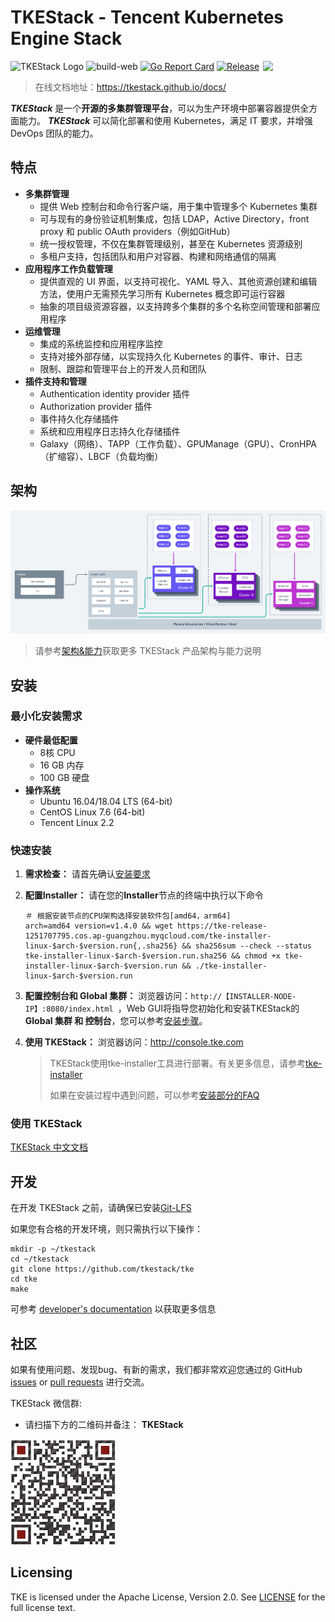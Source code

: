 # TKEStack - Tencent Kubernetes Engine Stack

<img align="right" width="100px" src="https://avatars0.githubusercontent.com/u/57258287?s=200&v=4">

![TKEStack Logo](https://github.com/tkestack/tke/workflows/build/badge.svg?branch=master)
![build-web](https://github.com/tkestack/tke/workflows/build-web/badge.svg)
[![Go Report Card](https://goreportcard.com/badge/tkestack.io/tke)](https://goreportcard.com/report/tkestack.io/tke)
[![Release](https://img.shields.io/github/release/tkestack/tke.svg?style=flat-square)](https://github.com/tkestack/tke/releases)

> 在线文档地址：https://tkestack.github.io/docs/

***TKEStack*** 是一个**开源的多集群管理平台**，可以为生产环境中部署容器提供全方面能力。 ***TKEStack*** 可以简化部署和使用 Kubernetes，满足 IT 要求，并增强 DevOps 团队的能力。

## 特点

* **多集群管理**
  * 提供 Web 控制台和命令行客户端，用于集中管理多个 Kubernetes 集群
  * 可与现有的身份验证机制集成，包括 LDAP，Active Directory，front proxy 和 public OAuth providers（例如GitHub）
  * 统一授权管理，不仅在集群管理级别，甚至在 Kubernetes 资源级别
  * 多租户支持，包括团队和用户对容器、构建和网络通信的隔离
* **应用程序工作负载管理**
     * 提供直观的 UI 界面，以支持可视化、YAML 导入、其他资源创建和编辑方法，使用户无需预先学习所有 Kubernetes 概念即可运行容器
     * 抽象的项目级资源容器，以支持跨多个集群的多个名称空间管理和部署应用程序
* **运维管理**
     * 集成的系统监控和应用程序监控
     * 支持对接外部存储，以实现持久化 Kubernetes 的事件、审计、日志
     * 限制、跟踪和管理平台上的开发人员和团队
* **插件支持和管理**
     * Authentication identity provider 插件
     * Authorization provider 插件
     * 事件持久化存储插件
     * 系统和应用程序日志持久化存储插件
     * Galaxy（网络）、TAPP（工作负载）、GPUManage（GPU）、CronHPA（扩缩容）、LBCF（负载均衡）

## 架构

![Architecture Of TKE](../../images/TKEStackHighLevelArchitecture@2x.png)

> 请参考[架构&能力](../zh-CN/installation/installation-architecture.md)获取更多 TKEStack 产品架构与能力说明

## 安装

### 最小化安装需求

* **硬件最低配置**
  * 8核 CPU
  * 16 GB 内存
  * 100 GB 硬盘
* **操作系统**
  * Ubuntu 16.04/18.04  LTS (64-bit)
  * CentOS Linux 7.6 (64-bit)
  * Tencent Linux 2.2 

### 快速安装

1. **需求检查：** 请首先确认[安装要求](installation/installation-requirement.md)

2. **配置Installer：** 请在您的**Installer**节点的终端中执行以下命令

   ```shell
   ＃ 根据安装节点的CPU架构选择安装软件包[amd64，arm64]
   arch=amd64 version=v1.4.0 && wget https://tke-release-1251707795.cos.ap-guangzhou.myqcloud.com/tke-installer-linux-$arch-$version.run{,.sha256} && sha256sum --check --status tke-installer-linux-$arch-$version.run.sha256 && chmod +x tke-installer-linux-$arch-$version.run && ./tke-installer-linux-$arch-$version.run
   ```

3. **配置控制台和 Global 集群：** 浏览器访问：`http://【INSTALLER-NODE-IP】:8080/index.html `，Web GUI将指导您初始化和安装TKEStack的 **Global 集群 和 控制台**，您可以参考[安装步骤](installation/installation-procedures.md)。

4. **使用 TKEStack：** 浏览器访问：http://console.tke.com

   > TKEStack使用tke-installer工具进行部署。有关更多信息，请参考[tke-installer](../../user/tke-installer/README.md)
   >
   > 如果在安装过程中遇到问题，可以参考[安装部分的FAQ](FAQ/Installation)


### 使用 TKEStack

[TKEStack 中文文档 ](https://tkestack.github.io/docs/)

## 开发

在开发 TKEStack 之前，请确保已安装[Git-LFS](https://github.com/git-lfs/git-lfs)

如果您有合格的开发环境，则只需执行以下操作：

```
mkdir -p ~/tkestack
cd ~/tkestack
git clone https://github.com/tkestack/tke
cd tke
make
```

可参考 [developer's documentation](../../devel/development.md) 以获取更多信息

## 社区

如果有使用问题、发现bug、有新的需求，我们都非常欢迎您通过的 GitHub [issues](https://github.com/tkestack/tke/issues/new/choose) or [pull requests](https://github.com/tkestack/tke/pulls) 进行交流。

TKEStack 微信群:

- 请扫描下方的二维码并备注： **TKEStack**

![TKEStack](../../images/wechat.jpeg)

## Licensing

TKE is licensed under the Apache License, Version 2.0. See [LICENSE](../../../LICENSE) for the full license text.